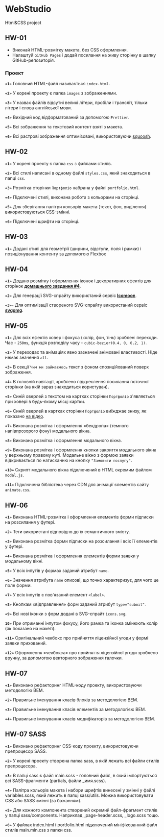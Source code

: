 # WebStudio

Html&CSS project

## HW-01

- Виконай HTML-розмітку макета, без CSS оформлення.
- Налаштуй `GitHub Pages` і додай посилання на живу сторінку в шапку GitHub-репозиторія.

### Проект

**`«1»`** Головний HTML-файл називається `index.html`.

**`«2»`** У корені проекту є папка `images` з зображеннями.

**`«3»`** У назвах файлів відсутні великі літери, пробіли і трансліт, тільки літери і слова
англійської мови.

**`«4»`** Вихідний код відформатований за допомогою `Prettier`.

**`«5»`** Всі зображення та текстовий контент взяті з макета.

**`«6»`** Всі растрові зображення оптимізовані, використовуючи [squoosh](https://squoosh.app/).

## HW-02

**`«1»`** У корені проекту є папка `css` з файлами стилів.

**`«2»`** Всі стилі написані в одному файлі `styles.css`, який знаходиться в папці `css`.

**`«3»`** Розмітка сторінки `Портфоліо` набрана у файлі `portfolio.html`.

**`«4»`** Підключені стилі, виконана робота з кольорами на сторінці.

**`«5»`** Для зберігання палітри кольорів макета (текст, фон, виділення) використовуються
CSS-змінні.

**`«6»`** Підключені шрифти на сторінці.

## HW-03

**`«1»`** Додані стилі для геометрії (ширини, відступи, поля і рамки) і позиціонування контенту за
допомогою Flexbox

## HW-04

**`«1»`** Додано розмітку і оформлення іконок і декоративних ефектів для сторінок
[**домашнього завдання #4**](<https://www.figma.com/file/oTYBECAN79dXy19hzWObO4/Web-Studio-(Version-2.1)?node-id=1%3A293>).

**`«2»`** Для генерації SVG-спрайту використаний сервіс [**Icomoon**](https://icomoon.io/).

**`«3»`**- Для оптимізації створеного SVG-спрайту використаний сервіс
[**svgomg**](https://jakearchibald.github.io/svgomg/).

## HW-05

**`«1»`** Для всіх ефектів ховер і фокуса (колір, фон, тінь) зроблені переходи. Час - `250ms`,
функція розподілу часу - `cubic-bezier(0.4, 0, 0.2, 1)`.

**`«2»`** У переходах та анімаціях явно зазначені анімовані властивості. Ніде немає значення `all`.

**`«3»`** В секції `Чим ми займаємось` текст з фоном спозиційований поверх зображення.

**`«4»`** В головній навігації, зроблено підкреслення посилання поточної сторінки (на якій зараз
знаходиться користувач).

**`«5»`** Синій оверлей з текстом на картках сторінки `Портфоліо` з'являється при ховері в
будь-якому місці картки.

**`«6»`** Синій оверлей в картках сторінки `Портфоліо` виїжджає знизу, як показано
[на відео](./preview.gif).

**`«7»`** Виконана розмітка і оформлення «бекдропа» (темного напівпрозорого фону) модального вікна.

**`«8»`** Виконана розмітка і оформлення модального вікна.

**`«9»`** Виконана розмітка і оформлення кнопки закриття модального вікна у верхньому правому куті.
Модальне вікно з формою заявки відкривається по натисканню на кнопку `"Замовити послугу"`.

**`«10»`** Скрипт модального вікна підключений в HTML окремим файлом `modal.js`.

**`«11»`** Підключена бібліотека через CDN для анімації єлементів сайту `animate.css`.

## HW-06

**`«1»`** Виконана HTML-розмітка і оформлення елементів форми підписки на розсилання у футері.

**`«2»`** Теги використані відповідно до їх семантичного змісту.

**`«3»`** Виконана розмітка форми підписки на розсилання і всіх її елементів у футері.

**`«4»`** Виконана розмітка і оформлення елементів форми заявки у модальному вікні.

**`«5»`** У всіх інпутів у формах заданий атрибут `name`.

**`«6»`** Значення атрибута `name` описові, що точно характеризує, для чого це поле форми.

**`«7»`** У всіх інпутів є пов'язаний елемент `<label>`.

**`«8»`** Кнопкам «відправлення» форм заданий атрибут `type="submit"`.

**`«9»`** Всі нові іконки з форм додані в SVG-спрайт `icons.svg`.

**`10»`** При отриманні інпутом фокусу, його рамка та іконка змінюють колір (як показано на макеті).

**`«11»`** Оригінальний чекбокс про прийняття ліцензійної угоди у формі заявки прихований.

**`«12»`** Оформлення «чекбокса» про прийняття ліцензійної угоди зроблено вручну, за допомогою
векторного зображення галочки.

## HW-07

**`«1»`** Виконано рефакторинг HTML-коду проекту, використовуючи методологію BEM.

**`«2»`** Правильне іменування класів блоків за методологією BEM.

**`«3»`** Правильне іменування класів елементів за методологією BEM.

**`«4»`** Правильне іменування класів модифікаторів за методологією BEM.

## HW-07 SASS

**`«1»`** Виконано рефакторинг CSS-коду проекту, використовуючи препроцесор SASS.

**`«2»`** У корені проекту створена папка sass, в якій лежать всі файли стилів препроцесора.

**`«3»`** В папці sass є файл main.scss - головний файл, в який імпортуються всі SASS-фрагменти
(partials, файли \_имя.scss).

**`«4»`** Палітра кольорів макета і набори шрифтів винесені у змінні у файлі variables.scss, який
лежить в папці sass/utils. Можна використовувати CSS або SASS змінні (за бажанням).

**`«5»`** Для кожного компонента створений окремий файл-фрагмент стилів у папці sass/components.
Наприклад \_page-header.scss, \_logo.scss тощо.

**`«6»`** У файлах index.html і portfolio.html підключений мініфікованний файл стилів main.min.css з
папки css.

